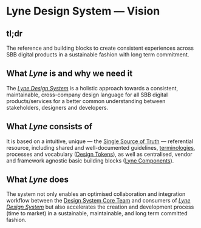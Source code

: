 # Lyne Design System — Vision

## tl;dr
The reference and building blocks to create consistent experiences across SBB digital products in a sustainable fashion with long term commitment.

## What *Lyne* is and why we need it
The *[Lyne Design System](./GLOSSARY.md#lyne)* is a holistic approach towards a consistent, maintainable, cross-company design language for all SBB digital products/services for a better common understanding between stakeholders, designers and developers.


## What *Lyne* consists of
It is based on a intuitive, unique — the [Single Source of Truth](./GLOSSARY.md#lyne) — referential resource, including shared and well-documented guidelines, [terminologies](./GLOSSARY.md), processes and vocabulary ([Design Tokens](./GLOSSARY.md#design-token)), as well as centralised, vendor and framework agnostic basic building blocks ([Lyne Components](./GLOSSARY.md#lyne-components)).


## What *Lyne* does
The system not only enables an optimised collaboration and integration workflow between the [Design System Core Team](./GLOSSARY.md#design-system-core-team) and consumers of *[Lyne Design System](./GLOSSARY.md#lyne)* but also accelerates the creation and development process (time to market) in a sustainable, maintainable, and long term committed fashion.
